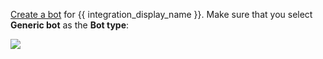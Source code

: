 [Create a bot](/help/add-a-bot-or-integration) for
{{ integration_display_name }}. Make sure that you select
**Generic bot** as the **Bot type**:

![](/static/images/integrations/bot_types_generic.png)
